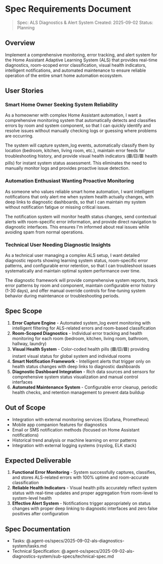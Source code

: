 # Spec Requirements Document

> Spec: ALS Diagnostics & Alert System
> Created: 2025-09-02
> Status: Planning

## Overview

Implement a comprehensive monitoring, error tracking, and alert system for the Home Assistant Adaptive Learning System (ALS) that provides real-time diagnostics, room-scoped error classification, visual health indicators, intelligent notifications, and automated maintenance to ensure reliable operation of the entire smart home automation ecosystem.

## User Stories

### Smart Home Owner Seeking System Reliability

As a homeowner with complex Home Assistant automation, I want a comprehensive monitoring system that automatically detects and classifies errors by room and system component, so that I can quickly identify and resolve issues without manually checking logs or guessing where problems are occurring.

The system will capture system_log events, automatically classify them by location (bedroom, kitchen, living room, etc.), maintain error feeds for troubleshooting history, and provide visual health indicators (🟩/🟨/🟥 health pills) for instant system status assessment. This eliminates the need to manually monitor logs and provides proactive issue detection.

### Automation Enthusiast Wanting Proactive Monitoring

As someone who values reliable smart home automation, I want intelligent notifications that only alert me when system health actually changes, with deep links to diagnostic dashboards, so that I can maintain my system without notification fatigue or missing critical issues.

The notification system will monitor health status changes, send contextual alerts with room-specific error information, and provide direct navigation to diagnostic interfaces. This ensures I'm informed about real issues while avoiding spam from normal operations.

### Technical User Needing Diagnostic Insights

As a technical user managing a complex ALS setup, I want detailed diagnostic reports showing learning system status, room-specific error patterns, and configurable error retention, so that I can troubleshoot issues systematically and maintain optimal system performance over time.

The diagnostic framework will provide comprehensive system reports, track error patterns by room and component, maintain configurable error history (1-30 days), and offer manual override controls for fine-tuning system behavior during maintenance or troubleshooting periods.

## Spec Scope

1. **Error Capture Engine** - Automated system_log event monitoring with intelligent filtering for ALS-related errors and room-based classification
2. **Room-Scoped Diagnostics** - Individual error tracking and health monitoring for each room (bedroom, kitchen, living room, bathroom, hallway, laundry) 
3. **Visual Health System** - Color-coded health pills (🟩/🟨/🟥) providing instant visual status for global system and individual rooms
4. **Smart Notification Framework** - Intelligent alerts that trigger only on health status changes with deep links to diagnostic dashboards
5. **Diagnostic Dashboard Integration** - Rich data sources and sensors for comprehensive system status visualization and manual control interfaces
6. **Automated Maintenance System** - Configurable error cleanup, periodic health checks, and retention management to prevent data buildup

## Out of Scope

- Integration with external monitoring services (Grafana, Prometheus)
- Mobile app companion features for diagnostics
- Email or SMS notification methods (focused on Home Assistant notifications)
- Historical trend analysis or machine learning on error patterns
- Integration with external logging systems (rsyslog, ELK stack)

## Expected Deliverable

1. **Functional Error Monitoring** - System successfully captures, classifies, and stores ALS-related errors with 100% uptime and room-accurate classification
2. **Reliable Health Indicators** - Visual health pills accurately reflect system status with real-time updates and proper aggregation from room-level to system-level health
3. **Effective Alert System** - Notifications trigger appropriately on status changes with proper deep linking to diagnostic interfaces and zero false positives after configuration

## Spec Documentation

- Tasks: @.agent-os/specs/2025-09-02-als-diagnostics-system/tasks.md
- Technical Specification: @.agent-os/specs/2025-09-02-als-diagnostics-system/sub-specs/technical-spec.md